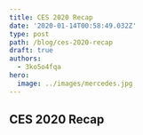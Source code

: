```yaml
---
title: CES 2020 Recap
date: '2020-01-14T00:58:49.032Z'
type: post
path: /blog/ces-2020-recap
draft: true
authors:
  - 3ko5o4fqa
hero:
  image: ../images/mercedes.jpg
---
```

## CES 2020 Recap